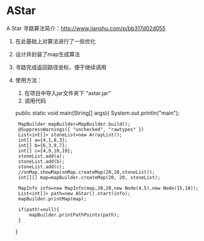 # AStar

A Star 寻路算法简介：http://www.jianshu.com/p/bb317d02d055

1. 在此基础上对算法进行了一些优化
2. 设计并封装了map生成算法
3. 寻路完成返回路径坐标，便于继续调用
4. 使用方法：
    1. 在项目中导入jar文件夹下 “astar.jar”
	2. 调用代码
	
	public static void main(String[] args){
		System.out.println("main");
		
		MapBuilder mapBuilder=MapBuilder.build();
		@SuppressWarnings({ "unchecked", "rawtypes" })
		List<int[]> stoneList=new ArrayList();
		int[] a={4,1,8,3};
		int[] b={6,3,9,7};
		int[] c={4,9,10,19};
		stoneList.add(a);
		stoneList.add(b);
		stoneList.add(c);
		//onMap.showMap(onMap.createMap(20,20,stoneList));
		int[][] map=mapBuilder.createMap(20, 20, stoneList);
		
		MapInfo info=new MapInfo(map,20,20,new Node(4,5),new Node(15,18));
		List<int[]> path=new AStar().start(info);
		mapBuilder.printMap(map);
		
		if(path!=null){
			mapBuilder.printPathPoints(path);
		}
    }